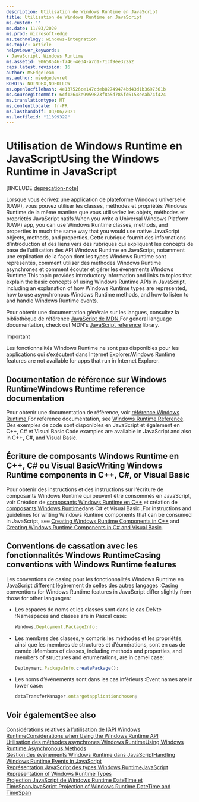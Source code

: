 ```yaml
---
description: Utilisation de Windows Runtime en JavaScript
title: Utilisation de Windows Runtime en JavaScript
ms.custom: ''
ms.date: 11/03/2020
ms.prod: microsoft-edge
ms.technology: windows-integration
ms.topic: article
helpviewer_keywords:
- JavaScript, Windows Runtime
ms.assetid: 90658546-f746-4e34-a7d1-71cf9ee322a2
caps.latest.revision: 16
author: MSEdgeTeam
ms.author: msedgedevrel
ROBOTS: NOINDEX,NOFOLLOW
ms.openlocfilehash: 4e137526ce147cdeb82749474bd43d1b3697361b
ms.sourcegitcommit: 6cf12643e9959873f8b5d785fd6158eeab74f424
ms.translationtype: MT
ms.contentlocale: fr-FR
ms.lasthandoff: 03/06/2021
ms.locfileid: "11399322"
---
```

# <a name="using-the-windows-runtime-in-javascript"></a><span data-ttu-id="59164-103">Utilisation de Windows Runtime en JavaScript</span><span class="sxs-lookup"><span data-stu-id="59164-103">Using the Windows Runtime in JavaScript</span></span>  

[!INCLUDE [deprecation-note](../includes/legacy-edge-note.md)]  

<span data-ttu-id="59164-104">Lorsque vous écrivez une application de plateforme Windows universelle \(UWP\), vous pouvez utiliser les classes, méthodes et propriétés Windows Runtime de la même manière que vous utiliseriez les objets, méthodes et propriétés JavaScript natifs.</span><span class="sxs-lookup"><span data-stu-id="59164-104">When you write a Universal Windows Platform \(UWP\) app, you can use Windows Runtime classes, methods, and properties in much the same way that you would use native JavaScript objects, methods, and properties.</span></span>  <span data-ttu-id="59164-105">Cette rubrique fournit des informations d’introduction et des liens vers des rubriques qui expliquent les concepts de base de l’utilisation des API Windows Runtime en JavaScript, notamment une explication de la façon dont les types Windows Runtime sont représentés, comment utiliser des méthodes Windows Runtime asynchrones et comment écouter et gérer les événements Windows Runtime.</span><span class="sxs-lookup"><span data-stu-id="59164-105">This topic provides introductory information and links to topics that explain the basic concepts of using Windows Runtime APIs in JavaScript, including an explanation of how Windows Runtime types are represented, how to use asynchronous Windows Runtime methods, and how to listen to and handle Windows Runtime events.</span></span>  

<span data-ttu-id="59164-106">Pour obtenir une documentation générale sur les langues, consultez la bibliothèque de référence [JavaScript de MDN.][MDNJavascriptReference]</span><span class="sxs-lookup"><span data-stu-id="59164-106">For general language documentation, check out MDN's [JavaScript reference][MDNJavascriptReference] library.</span></span>  

> [!IMPORTANT]
> <span data-ttu-id="59164-107">Les fonctionnalités Windows Runtime ne sont pas disponibles pour les applications qui s’exécutent dans Internet Explorer.</span><span class="sxs-lookup"><span data-stu-id="59164-107">Windows Runtime features are not available for apps that run in Internet Explorer.</span></span>  

## <a name="windows-runtime-reference-documentation"></a><span data-ttu-id="59164-108">Documentation de référence sur Windows Runtime</span><span class="sxs-lookup"><span data-stu-id="59164-108">Windows Runtime reference documentation</span></span>  

<span data-ttu-id="59164-109">Pour obtenir une documentation de référence, voir [référence Windows Runtime.][UwpApiIndex]</span><span class="sxs-lookup"><span data-stu-id="59164-109">For reference documentation, see [Windows Runtime Reference][UwpApiIndex].</span></span>  <span data-ttu-id="59164-110">Des exemples de code sont disponibles en JavaScript et également en C++, C# et Visual Basic.</span><span class="sxs-lookup"><span data-stu-id="59164-110">Code examples are available in JavaScript and also in C++, C#, and Visual Basic.</span></span>  

## <a name="writing-windows-runtime-components-in-c-c-or-visual-basic"></a><span data-ttu-id="59164-111">Écriture de composants Windows Runtime en C++, C# ou Visual Basic</span><span class="sxs-lookup"><span data-stu-id="59164-111">Writing Windows Runtime components in C++, C#, or Visual Basic</span></span>  

<span data-ttu-id="59164-112">Pour obtenir des instructions et des instructions sur l’écriture de composants Windows Runtime qui peuvent être consommés en JavaScript, voir Création de [composants Windows Runtime en C++][WindowsUwpWinrtCpp] et création de [composants Windows Runtime][WindowsUwpWinrtCsharpVb]dans C# et Visual Basic .</span><span class="sxs-lookup"><span data-stu-id="59164-112">For instructions and guidelines for writing Windows Runtime components that can be consumed in JavaScript, see [Creating Windows Runtime Components in C++][WindowsUwpWinrtCpp] and [Creating Windows Runtime Components in C# and Visual Basic][WindowsUwpWinrtCsharpVb].</span></span>  

## <a name="casing-conventions-with-windows-runtime-features"></a><span data-ttu-id="59164-113">Conventions de cassation avec les fonctionnalités Windows Runtime</span><span class="sxs-lookup"><span data-stu-id="59164-113">Casing conventions with Windows Runtime features</span></span>  

<span data-ttu-id="59164-114">Les conventions de casing pour les fonctionnalités Windows Runtime en JavaScript diffèrent légèrement de celles des autres langages :</span><span class="sxs-lookup"><span data-stu-id="59164-114">Casing conventions for Windows Runtime features in JavaScript differ slightly from those for other languages:</span></span>  

*   <span data-ttu-id="59164-115">Les espaces de noms et les classes sont dans le cas DeNte :</span><span class="sxs-lookup"><span data-stu-id="59164-115">Namespaces and classes are in Pascal case:</span></span>  
    
    ```javascript
    Windows.Deployment.PackageInfo;
    ```  
    
*   <span data-ttu-id="59164-116">Les membres des classes, y compris les méthodes et les propriétés, ainsi que les membres de structures et d’éumérations, sont en cas de caméo :</span><span class="sxs-lookup"><span data-stu-id="59164-116">Members of classes, including methods and properties, and members of structures and enumerations, are in camel case:</span></span>  
    
    ```javascript
    Deployment.PackageInfo.createPackage();
    ```  
    
*   <span data-ttu-id="59164-117">Les noms d’événements sont dans les cas inférieurs :</span><span class="sxs-lookup"><span data-stu-id="59164-117">Event names are in lower case:</span></span>  
    
    ```javascript
    dataTransferManager.ontargetapplicationchosen;
    ```  
    
## <a name="see-also"></a><span data-ttu-id="59164-118">Voir également</span><span class="sxs-lookup"><span data-stu-id="59164-118">See also</span></span>  

[<span data-ttu-id="59164-119">Considérations relatives à l’utilisation de l’API Windows Runtime</span><span class="sxs-lookup"><span data-stu-id="59164-119">Considerations when Using the Windows Runtime API</span></span>][WindowsRuntimeConsiderationsApi]  
[<span data-ttu-id="59164-120">Utilisation des méthodes asynchrones Windows Runtime</span><span class="sxs-lookup"><span data-stu-id="59164-120">Using Windows Runtime Asynchronous Methods</span></span>][WindowsRuntimeAsynchronousMethods]   
[<span data-ttu-id="59164-121">Gestion des événements Windows Runtime dans JavaScript</span><span class="sxs-lookup"><span data-stu-id="59164-121">Handling Windows Runtime Events in JavaScript</span></span>][WindowsRuntimeEventsJavascript]   
[<span data-ttu-id="59164-122">Représentation JavaScript des types Windows Runtime</span><span class="sxs-lookup"><span data-stu-id="59164-122">JavaScript Representation of Windows Runtime Types</span></span>][WindowsRuntimeJavascriptTypes]   
[<span data-ttu-id="59164-123">Projection JavaScript de Windows Runtime DateTime et TimeSpan</span><span class="sxs-lookup"><span data-stu-id="59164-123">JavaScript Projection of Windows Runtime DateTime and TimeSpan</span></span>][WindowsRuntimeDatetimeTimespan]  

<!-- links -->  

[WindowsRuntimeConsiderationsApi]: ./considerations-when-using-the-windows-runtime-api.md "Considérations lors de l’utilisation de l’API Windows Runtime | Documents Microsoft"  
[WindowsRuntimeEventsJavascript]: ./handling-windows-runtime-events-in-javascript.md "Gestion des événements Windows Runtime dans javaScript | Documents Microsoft"  
[WindowsRuntimeJavascriptTypes]: ./javascript-representation-of-windows-runtime-types.md "Représentation JavaScript des types Windows Runtime | Documents Microsoft"  
[WindowsRuntimeAsynchronousMethods]: ./using-windows-runtime-asynchronous-methods.md "Utilisation des méthodes asynchrones Windows Runtime | Documents Microsoft"  
[WindowsRuntimeDatetimeTimespan]: ./windows-runtime-datetime-and-timespan-representations.md "Représentations DateTime et TimeSpan Windows Runtime | Documents Microsoft"  

[UwpApiIndex]: /uwp/api/index "Espaces de noms Windows UWP | Documents Microsoft"  
[WindowsUwpWinrtCpp]: /windows/uwp/winrt-components/creating-windows-runtime-components-in-cpp "Composants Windows Runtime avec C++/CX | Documents Microsoft"  
[WindowsUwpWinrtCsharpVb]: /windows/uwp/winrt-components/creating-windows-runtime-components-in-csharp-and-visual-basic "Composants Windows Runtime avec C# et Visual Basic | Documents Microsoft"  

[MDNJavascriptReference]: https://developer.mozilla.org/docs/Web/JavaScript/Reference "Référence JavaScript | MDN"  
